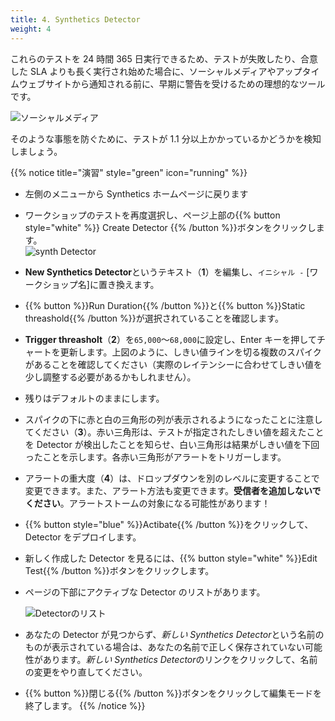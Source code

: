 ```yaml
---
title: 4. Synthetics Detector
weight: 4
---
```


これらのテストを 24 時間 365 日実行できるため、テストが失敗したり、合意した SLA よりも長く実行され始めた場合に、ソーシャルメディアやアップタイムウェブサイトから通知される前に、早期に警告を受けるための理想的なツールです。

![ソーシャルメディア](../images/social-media-post.png)

そのような事態を防ぐために、テストが 1.1 分以上かかっているかどうかを検知しましょう。

{{% notice title="演習" style="green" icon="running" %}}

- 左側のメニューから Synthetics ホームページに戻ります
- ワークショップのテストを再度選択し、ページ上部の{{% button style="white" %}} Create Detector {{% /button %}}ボタンをクリックします。  
  ![synth Detector](../images/synth-detector.png)
- **New Synthetics Detector**というテキスト（**1**）を編集し、`イニシャル -` [ワークショップ名]に置き換えます。
- {{% button %}}Run Duration{{% /button %}}と{{% button %}}Static threashold{{% /button %}}が選択されていることを確認します。
- **Trigger threasholt**（**2**）を`65,000`〜`68,000`に設定し、Enter キーを押してチャートを更新します。上図のように、しきい値ラインを切る複数のスパイクがあることを確認してください（実際のレイテンシーに合わせてしきい値を少し調整する必要があるかもしれません）。
- 残りはデフォルトのままにします。
- スパイクの下に赤と白の三角形の列が表示されるようになったことに注意してください（**3**）。赤い三角形は、テストが指定されたしきい値を超えたことを Detector が検出したことを知らせ、白い三角形は結果がしきい値を下回ったことを示します。各赤い三角形がアラートをトリガーします。
- アラートの重大度（**4**）は、ドロップダウンを別のレベルに変更することで変更できます。また、アラート方法も変更できます。**受信者を追加しないでください**。アラートストームの対象になる可能性があります！
- {{% button style="blue" %}}Actibate{{% /button %}}をクリックして、 Detector をデプロイします。
- 新しく作成した Detector を見るには、{{% button style="white" %}}Edit Test{{% /button %}}ボタンをクリックします。
- ページの下部にアクティブな Detector のリストがあります。

  ![Detectorのリスト](../images/detector-list.png)

- あなたの Detector が見つからず、*新しい Synthetics Detector*という名前のものが表示されている場合は、あなたの名前で正しく保存されていない可能性があります。*新しい Synthetics Detector*のリンクをクリックして、名前の変更をやり直してください。
- {{% button %}}閉じる{{% /button %}}ボタンをクリックして編集モードを終了します。
  {{% /notice %}}
